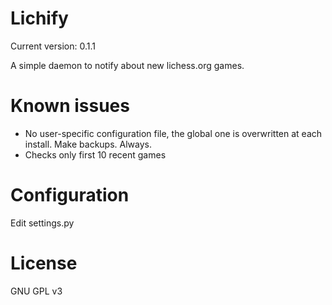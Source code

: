 # Lichify

Current version: 0.1.1

A simple daemon to notify about new lichess.org games.

# Known issues

* No user-specific configuration file, the global one is overwritten at each install. Make backups. Always.
* Checks only first 10 recent games

# Configuration

Edit settings.py

# License

GNU GPL v3
